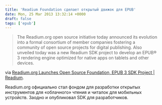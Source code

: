 ```yaml
---
title: 'Readium Foundation сделает открытый движок для EPUB'
date: Mon, 25 Mar 2013 13:32:14 +0000
draft: false
tags: ['epub']
---
```


> The Readium.org open source initiative today announced its evolution into a formal consortium of member companies fostering a community of open source projects for digital publishing. Also unveiled today was a new Readium SDK project to develop an EPUB® 3 rendering engine optimized for native apps on tablets and other devices.

via [Readium.org Launches Open Source Foundation, EPUB 3 SDK Project | Readium](http://readium.org/readium-foundation-announced).

Readium.org официально стал фондом для разработки открытых инструментов для «облачного» чтения и читалок для мобильных устройств. Заодно и опубликовал SDK для разработчиков.